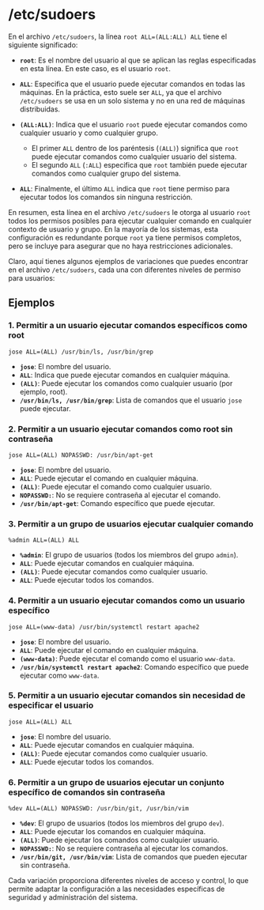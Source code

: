 # /etc/sudoers
En el archivo `/etc/sudoers`, la línea `root ALL=(ALL:ALL) ALL` tiene el siguiente significado:

- **`root`**: Es el nombre del usuario al que se aplican las reglas especificadas en esta línea. En este caso, es el usuario `root`.

- **`ALL`**: Especifica que el usuario puede ejecutar comandos en todas las máquinas. En la práctica, esto suele ser `ALL`, ya que el archivo `/etc/sudoers` se usa en un solo sistema y no en una red de máquinas distribuidas.

- **`(ALL:ALL)`**: Indica que el usuario `root` puede ejecutar comandos como cualquier usuario y como cualquier grupo. 
  - El primer `ALL` dentro de los paréntesis (`(ALL)`) significa que `root` puede ejecutar comandos como cualquier usuario del sistema.
  - El segundo `ALL` (`:ALL`) especifica que `root` también puede ejecutar comandos como cualquier grupo del sistema.

- **`ALL`**: Finalmente, el último `ALL` indica que `root` tiene permiso para ejecutar todos los comandos sin ninguna restricción.

En resumen, esta línea en el archivo `/etc/sudoers` le otorga al usuario `root` todos los permisos posibles para ejecutar cualquier comando en cualquier contexto de usuario y grupo. En la mayoría de los sistemas, esta configuración es redundante porque `root` ya tiene permisos completos, pero se incluye para asegurar que no haya restricciones adicionales.

Claro, aquí tienes algunos ejemplos de variaciones que puedes encontrar en el archivo `/etc/sudoers`, cada una con diferentes niveles de permiso para usuarios:

## Ejemplos

### 1. **Permitir a un usuario ejecutar comandos específicos como root**

```plaintext
jose ALL=(ALL) /usr/bin/ls, /usr/bin/grep
```

- **`jose`**: El nombre del usuario.
- **`ALL`**: Indica que puede ejecutar comandos en cualquier máquina.
- **`(ALL)`**: Puede ejecutar los comandos como cualquier usuario (por ejemplo, root).
- **`/usr/bin/ls, /usr/bin/grep`**: Lista de comandos que el usuario `jose` puede ejecutar.

### 2. **Permitir a un usuario ejecutar comandos como root sin contraseña**

```plaintext
jose ALL=(ALL) NOPASSWD: /usr/bin/apt-get
```

- **`jose`**: El nombre del usuario.
- **`ALL`**: Puede ejecutar el comando en cualquier máquina.
- **`(ALL)`**: Puede ejecutar el comando como cualquier usuario.
- **`NOPASSWD:`**: No se requiere contraseña al ejecutar el comando.
- **`/usr/bin/apt-get`**: Comando específico que puede ejecutar.

### 3. **Permitir a un grupo de usuarios ejecutar cualquier comando**

```plaintext
%admin ALL=(ALL) ALL
```

- **`%admin`**: El grupo de usuarios (todos los miembros del grupo `admin`).
- **`ALL`**: Puede ejecutar comandos en cualquier máquina.
- **`(ALL)`**: Puede ejecutar comandos como cualquier usuario.
- **`ALL`**: Puede ejecutar todos los comandos.

### 4. **Permitir a un usuario ejecutar comandos como un usuario específico**

```plaintext
jose ALL=(www-data) /usr/bin/systemctl restart apache2
```

- **`jose`**: El nombre del usuario.
- **`ALL`**: Puede ejecutar el comando en cualquier máquina.
- **`(www-data)`**: Puede ejecutar el comando como el usuario `www-data`.
- **`/usr/bin/systemctl restart apache2`**: Comando específico que puede ejecutar como `www-data`.

### 5. **Permitir a un usuario ejecutar comandos sin necesidad de especificar el usuario**

```plaintext
jose ALL=(ALL) ALL
```

- **`jose`**: El nombre del usuario.
- **`ALL`**: Puede ejecutar comandos en cualquier máquina.
- **`(ALL)`**: Puede ejecutar comandos como cualquier usuario.
- **`ALL`**: Puede ejecutar todos los comandos.

### 6. **Permitir a un grupo de usuarios ejecutar un conjunto específico de comandos sin contraseña**

```plaintext
%dev ALL=(ALL) NOPASSWD: /usr/bin/git, /usr/bin/vim
```

- **`%dev`**: El grupo de usuarios (todos los miembros del grupo `dev`).
- **`ALL`**: Puede ejecutar los comandos en cualquier máquina.
- **`(ALL)`**: Puede ejecutar los comandos como cualquier usuario.
- **`NOPASSWD:`**: No se requiere contraseña al ejecutar los comandos.
- **`/usr/bin/git, /usr/bin/vim`**: Lista de comandos que pueden ejecutar sin contraseña.

Cada variación proporciona diferentes niveles de acceso y control, lo que permite adaptar la configuración a las necesidades específicas de seguridad y administración del sistema.